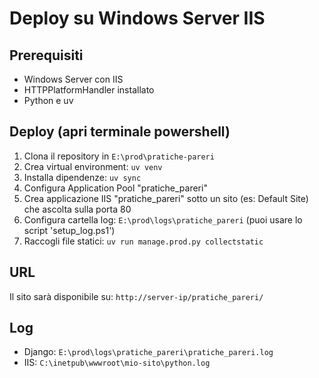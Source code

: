 # Deploy su Windows Server IIS

## Prerequisiti

- Windows Server con IIS
- HTTPPlatformHandler installato
- Python e uv

## Deploy (apri terminale powershell)

1. Clona il repository in `E:\prod\pratiche-pareri`
2. Crea virtual environment: `uv venv`
3. Installa dipendenze: `uv sync`
4. Configura Application Pool "pratiche_pareri"
5. Crea applicazione IIS "pratiche_pareri" sotto un sito (es: Default Site) che ascolta sulla porta 80
6. Configura cartella log: `E:\prod\logs\pratiche_pareri` (puoi usare lo script 'setup_log.ps1')
7. Raccogli file statici: `uv run manage.prod.py collectstatic`

## URL

Il sito sarà disponibile su: `http://server-ip/pratiche_pareri/`

## Log

- Django: `E:\prod\logs\pratiche_pareri\pratiche_pareri.log`
- IIS: `C:\inetpub\wwwroot\mio-sito\python.log`
